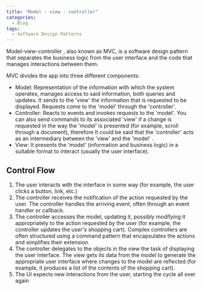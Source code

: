 ```yaml
---
title: "Model - view - controller"
categories:
  - Blog
tags:
  - Software Design Patterns
---
```


Model-view-controller , also known as MVC, is a software design pattern that separates the business logic from the user interface and the code that manages interactions between them.

MVC divides the app into three different components:

<ul>
<li>
Model: Representation of the information with which the system operates, manages access to said information, both queries and updates. It sends to the 'view' the information that is requested to be displayed. Requests come to the 'model' through the 'controller'.
</li>
<li>
Controller: Reacts to events and invokes requests to the 'model'. You can also send commands to its associated 'view' if a change is requested in the way the 'model' is presented (for example, scroll through a document), therefore It could be said that the 'controller' acts as an intermediary between the 'view' and the 'model' .
</li>
<li>
View: It presents the 'model' (information and business logic) in a suitable format to interact (usually the user interface).
</li>
</ul>

<h2>Control Flow</h2>

<ol>
<li>The user interacts with the interface in some way (for example, the user clicks a button, link, etc.)</li>

<li>The controller receives the notification of the action requested by the user. The controller handles the arriving event, often through an event handler or callback.</li>

<li>The controller accesses the model, updating it, possibly modifying it appropriately to the action requested by the user (for example, the controller updates the user's shopping cart). Complex controllers are often structured using a command pattern that encapsulates the actions and simplifies their extension.</li>

<li>The controller delegates to the objects in the view the task of displaying the user interface. The view gets its data from the model to generate the appropriate user interface where changes to the model are reflected (for example, it produces a list of the contents of the shopping cart). </li>

<li>The UI expects new interactions from the user, starting the cycle all over again</li>

</ol>
